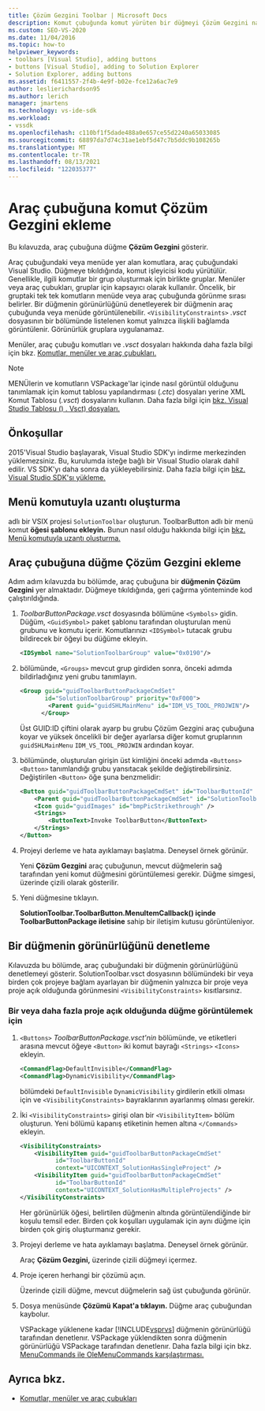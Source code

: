 ```yaml
---
title: Çözüm Gezgini Toolbar | Microsoft Docs
description: Komut çubuğunda komut yürüten bir düğmeyi Çözüm Gezgini nasıl Visual Studio.
ms.custom: SEO-VS-2020
ms.date: 11/04/2016
ms.topic: how-to
helpviewer_keywords:
- toolbars [Visual Studio], adding buttons
- buttons [Visual Studio], adding to Solution Explorer
- Solution Explorer, adding buttons
ms.assetid: f6411557-2f4b-4e9f-b02e-fce12a6ac7e9
author: leslierichardson95
ms.author: lerich
manager: jmartens
ms.technology: vs-ide-sdk
ms.workload:
- vssdk
ms.openlocfilehash: c110bf1f5dade488a0e657ce55d2240a65033085
ms.sourcegitcommit: 68897da7d74c31ae1ebf5d47c7b5ddc9b108265b
ms.translationtype: MT
ms.contentlocale: tr-TR
ms.lasthandoff: 08/13/2021
ms.locfileid: "122035377"
---
```

# <a name="add-a-command-to-the-solution-explorer-toolbar"></a>Araç çubuğuna komut Çözüm Gezgini ekleme
Bu kılavuzda, araç çubuğuna düğme **Çözüm Gezgini** gösterir.

 Araç çubuğundaki veya menüde yer alan komutlara, araç çubuğundaki Visual Studio. Düğmeye tıkıldığında, komut işleyicisi kodu yürütülür. Genellikle, ilgili komutlar bir grup oluşturmak için birlikte gruplar. Menüler veya araç çubukları, gruplar için kapsayıcı olarak kullanılır. Öncelik, bir gruptaki tek tek komutların menüde veya araç çubuğunda görünme sırası belirler. Bir düğmenin görünürlüğünü denetleyerek bir düğmenin araç çubuğunda veya menüde görüntülenebilir. `<VisibilityConstraints>` *.vsct* dosyasının bir bölümünde listelenen komut yalnızca ilişkili bağlamda görüntülenir. Görünürlük gruplara uygulanamaz.

 Menüler, araç çubuğu komutları ve *.vsct* dosyaları hakkında daha fazla bilgi için bkz. [Komutlar, menüler ve araç çubukları.](../extensibility/internals/commands-menus-and-toolbars.md)

> [!NOTE]
> MENÜlerin ve komutların VSPackage'lar içinde nasıl görüntül olduğunu tanımlamak için komut tablosu yapılandırması (*.ctc*) dosyaları yerine XML Komut Tablosu (*.vsct*) dosyalarını kullanın. Daha fazla bilgi için [bkz. Visual Studio Tablosu () . Vsct) dosyaları.](../extensibility/internals/visual-studio-command-table-dot-vsct-files.md)

## <a name="prerequisites"></a>Önkoşullar
 2015'Visual Studio başlayarak, Visual Studio SDK'yı indirme merkezinden yüklemezsiniz. Bu, kurulumda isteğe bağlı bir Visual Studio olarak dahil edilir. VS SDK'yı daha sonra da yükleyebilirsiniz. Daha fazla bilgi için [bkz. Visual Studio SDK'sı yükleme.](../extensibility/installing-the-visual-studio-sdk.md)

## <a name="create-an-extension-with-a-menu-command"></a>Menü komutuyla uzantı oluşturma
 adlı bir VSIX projesi `SolutionToolbar` oluşturun. ToolbarButton adlı bir menü komut **öğesi şablonu ekleyin.** Bunun nasıl olduğu hakkında bilgi için [bkz. Menü komutuyla uzantı oluşturma.](../extensibility/creating-an-extension-with-a-menu-command.md)

## <a name="add-a-button-to-the-solution-explorer-toolbar"></a>Araç çubuğuna düğme Çözüm Gezgini ekleme
 Adım adım kılavuzda bu bölümde, araç çubuğuna bir **düğmenin Çözüm Gezgini** yer almaktadır. Düğmeye tıkıldığında, geri çağırma yönteminde kod çalıştırıldığında.

1. *ToolbarButtonPackage.vsct* dosyasında bölümüne `<Symbols>` gidin. Düğüm, `<GuidSymbol>`  paket şablonu tarafından oluşturulan menü grubunu ve komutu içerir. Komutlarınızı `<IDSymbol>` tutacak grubu bildirecek bir öğeyi bu düğüme ekleyin.

    ```xml
    <IDSymbol name="SolutionToolbarGroup" value="0x0190"/>
    ```

2. bölümünde, `<Groups>` mevcut grup girdiden sonra, önceki adımda bildirladığınız yeni grubu tanımlayın.

    ```xml
    <Group guid="guidToolbarButtonPackageCmdSet"
           id="SolutionToolbarGroup" priority="0xF000">
            <Parent guid="guidSHLMainMenu" id="IDM_VS_TOOL_PROJWIN"/>
          </Group>
    ```

     Üst GUID:ID çiftini olarak ayarp bu grubu Çözüm Gezgini araç çubuğuna koyar ve yüksek öncelikli bir değer ayarlarsa diğer komut gruplarının `guidSHLMainMenu` `IDM_VS_TOOL_PROJWIN` ardından koyar. 

3. bölümünde, oluşturulan girişin üst kimliğini önceki adımda `<Buttons>` `<Button>` tanımlandığı grubu yansıtacak şekilde değiştirebilirsiniz. Değiştirilen `<Button>` öğe şuna benzmelidir:

    ```xml
    <Button guid="guidToolbarButtonPackageCmdSet" id="ToolbarButtonId" priority="0x0100" type="Button">
        <Parent guid="guidToolbarButtonPackageCmdSet" id="SolutionToolbarGroup" />
        <Icon guid="guidImages" id="bmpPicStrikethrough" />
        <Strings>
            <ButtonText>Invoke ToolbarButton</ButtonText>
        </Strings>
    </Button>
    ```

4. Projeyi derleme ve hata ayıklamayı başlatma. Deneysel örnek görünür.

     Yeni **Çözüm Gezgini** araç çubuğunun, mevcut düğmelerin sağ tarafından yeni komut düğmesini görüntülemesi gerekir. Düğme simgesi, üzerinde çizili olarak gösterilir.

5. Yeni düğmesine tıklayın.

     **SolutionToolbar.ToolbarButton.MenuItemCallback() içinde ToolbarButtonPackage iletisine** sahip bir iletişim kutusu görüntüleniyor.

## <a name="control-the-visibility-of-a-button"></a>Bir düğmenin görünürlüğünü denetleme
 Kılavuzda bu bölümde, araç çubuğundaki bir düğmenin görünürlüğünü denetlemeyi gösterir. SolutionToolbar.vsct dosyasının bölümündeki bir veya birden çok projeye bağlam ayarlayan bir düğmenin yalnızca bir proje veya proje açık olduğunda görünmesini `<VisibilityConstraints>` kısıtlarsınız. 

### <a name="to-display-a-button-when-one-or-more-projects-are-open"></a>Bir veya daha fazla proje açık olduğunda düğme görüntülemek için

1. `<Buttons>` *ToolbarButtonPackage.vsct'nin* bölümünde, ve etiketleri arasına mevcut öğeye `<Button>` iki komut bayrağı `<Strings>` `<Icons>` ekleyin.

   ```xml
   <CommandFlag>DefaultInvisible</CommandFlag>
   <CommandFlag>DynamicVisibility</CommandFlag>
   ```

    bölümdeki `DefaultInvisible` `DynamicVisibility` girdilerin etkili olması için ve `<VisibilityConstraints>` bayraklarının ayarlanmış olması gerekir.

2. İki `<VisibilityConstraints>` girişi olan bir `<VisibilityItem>` bölüm oluşturun. Yeni bölümü kapanış etiketinin hemen altına `</Commands>` ekleyin.

   ```xml
   <VisibilityConstraints>
       <VisibilityItem guid="guidToolbarButtonPackageCmdSet"
             id="ToolbarButtonId"
             context="UICONTEXT_SolutionHasSingleProject" />
       <VisibilityItem guid="guidToolbarButtonPackageCmdSet"
             id="ToolbarButtonId"
             context="UICONTEXT_SolutionHasMultipleProjects" />
   </VisibilityConstraints>
   ```

    Her görünürlük öğesi, belirtilen düğmenin altında görüntülendiğinde bir koşulu temsil eder. Birden çok koşulları uygulamak için aynı düğme için birden çok giriş oluşturmanız gerekir.

3. Projeyi derleme ve hata ayıklamayı başlatma. Deneysel örnek görünür.

    Araç **Çözüm Gezgini,** üzerinde çizili düğmeyi içermez.

4. Proje içeren herhangi bir çözümü açın.

    Üzerinde çizili düğme, mevcut düğmelerin sağ üst çubuğunda görünür.

5. Dosya menüsünde **Çözümü** **Kapat'a tıklayın.** Düğme araç çubuğundan kaybolur.

   VSPackage yüklenene kadar [!INCLUDE[vsprvs](../code-quality/includes/vsprvs_md.md)] düğmenin görünürlüğü tarafından denetlenır. VSPackage yüklendikten sonra düğmenin görünürlüğü VSPackage tarafından denetlenır.  Daha fazla bilgi için bkz. [MenuCommands ile OleMenuCommands karşılaştırması.](/previous-versions/visualstudio/visual-studio-2015/misc/menucommands-vs-olemenucommands?preserve-view=true&view=vs-2015)

## <a name="see-also"></a>Ayrıca bkz.
- [Komutlar, menüler ve araç çubukları](../extensibility/internals/commands-menus-and-toolbars.md)